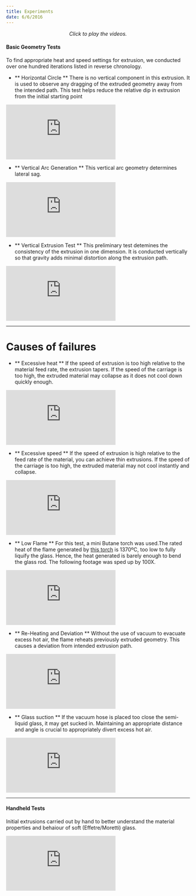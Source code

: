 ```yaml
---
title: Experiments
date: 6/6/2016
---
```

<p style="text-align: center; font-style: italic; "> Click to play the videos.</p>


#### Basic Geometry Tests
To find appropriate heat and speed settings for extrusion, we conducted over one hundred iterations listed in reverse chronology.

- ** Horizontal Circle **
There is no vertical component in this extrusion. It is used to observe any dragging of the extruded geometry away from the intended path. This test helps reduce the relative dip in extrusion from the initial starting point
<div class='embed-container'>
	<iframe src='https://player.vimeo.com/video/172656445' frameborder='0' webkitAllowFullScreen mozallowfullscreen allowFullScreen></iframe>
</div>

- ** Vertical Arc Generation **
This vertical arc geometry determines lateral sag.
<div class='embed-container'>
	<iframe src='https://player.vimeo.com/video/172656447' frameborder='0' webkitAllowFullScreen mozallowfullscreen allowFullScreen></iframe>
</div>

- ** Vertical Extrusion Test **
This preliminary test detemines the consistency of the extrusion in one dimension. It is conducted vertically so that gravity adds minimal distortion along the extrusion path.
<div class='embed-container'>
	<iframe src='https://player.vimeo.com/video/172656446' frameborder='0' webkitAllowFullScreen mozallowfullscreen allowFullScreen></iframe>
</div>

* * * 

# Causes of failures

- ** Excessive heat **
If the speed of extrusion is too high relative to the material feed rate, the extrusion tapers. If the speed of the carriage is too high, the extruded material may collapse as it does not cool down quickly enough. 
<div class='embed-container'>
	<iframe src='https://player.vimeo.com/video/172656440' frameborder='0' webkitAllowFullScreen mozallowfullscreen allowFullScreen></iframe>
</div>


- ** Excessive speed **
If the speed of extrusion is high relative to the feed rate of the material, you can achieve thin extrusions. If the speed of the carriage is too high, the extruded material may not cool instantly and collapse. 
<div class='embed-container'>
	<iframe src='https://player.vimeo.com/video/172656441' frameborder='0' webkitAllowFullScreen mozallowfullscreen allowFullScreen></iframe>
</div>

- ** Low Flame **
For this test, a mini Butane torch was used.The rated heat of the flame generated by [this torch](http://blazerproducts.com/the-gb-2001-micro-torch.html) is 1370ºC, too low to fully liquify the glass. Hence, the heat generated is barely enough to bend the glass rod. The following footage was sped up by 100X. 
<div class='embed-container'>
	<iframe src='https://player.vimeo.com/video/172656442' frameborder='0' webkitAllowFullScreen mozallowfullscreen allowFullScreen></iframe>
</div>

- ** Re-Heating and Deviation **
Without the use of vacuum to evacuate excess hot air, the flame reheats previously extruded geometry. This causes a deviation from intended extrusion path.
<div class='embed-container'>
	<iframe src='https://player.vimeo.com/video/172656444' frameborder='0' webkitAllowFullScreen mozallowfullscreen allowFullScreen></iframe>
</div>

- ** Glass suction **
If the vacuum hose is placed too close the semi-liquid glass, it may get sucked in. Maintaining an appropriate distance and angle is crucial to appropriately divert excess hot air.
<div class='embed-container'>
	<iframe src='https://player.vimeo.com/video/172656443' frameborder='0' webkitAllowFullScreen mozallowfullscreen allowFullScreen></iframe>
</div>

* * * 

#### Handheld Tests
Initial extrusions carried out by hand to better understand the material properties and behaiour of soft (Effetre/Moretti) glass.
<div class='embed-container'>
	<iframe src='https://player.vimeo.com/video/143218193' frameborder='0' webkitAllowFullScreen mozallowfullscreen allowFullScreen></iframe>
</div>

<br>